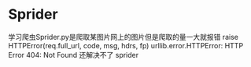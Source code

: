 # Sprider
学习爬虫Sprider.py是爬取某图片网上的图片但是爬取的量一大就报错   raise HTTPError(req.full_url, code, msg, hdrs, fp)
urllib.error.HTTPError: HTTP Error 404: Not Found 还解决不了
sprider
